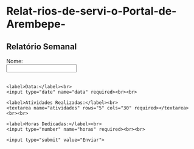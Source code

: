 # Relat-rios-de-servi-o-Portal-de-Arembepe-<!DOCTYPE html>
<html>
<head>
  <title>Relatório de Atividades</title>
</head>
<body>
  <h2>Relatório Semanal</h2>
  <form action="mailto: jorgebomfim16@gmail.com" method="POST" enctype="text/plain">
    <label>Nome:</label><br>
    <input type="text" name="nome" required><br><br>

    <label>Data:</label><br>
    <input type="date" name="data" required><br><br>

    <label>Atividades Realizadas:</label><br>
    <textarea name="atividades" rows="5" cols="30" required></textarea><br><br>

    <label>Horas Dedicadas:</label><br>
    <input type="number" name="horas" required><br><br>

    <input type="submit" value="Enviar">
  </form>
</body>
</html>
